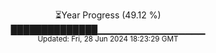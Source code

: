 <p align="center">
⏳Year Progress (49.12 %) <br>
██████████████▁▁▁▁▁▁▁▁▁▁▁▁▁▁▁▁ <br>
<sub>Updated: Fri, 28 Jun 2024 18:23:29 GMT</sub>
</p>

